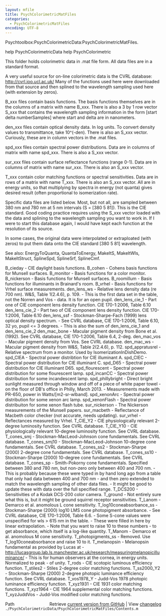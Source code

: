 ```yaml
---
layout: mfile
title: PsychColorimetricMatFiles
categories:
  - PsychColorimetricMatFiles
encoding: UTF-8
---
```


Psychtoolbox:PsychColorimetricData:PsychColorimetricMatFiles.

help PsychColorimetricData
help PsychColorimetric

This folder holds colorimetric data in .mat file form.
All data files are in a standard format.

A very useful source for on-line
colorimetric data is the CVRL database:
  http://cvrl.ioo.ucl.ac.uk/
Many of the functions used here were downloaded from
that source and then splined to the wavelength sampling
used here \(with extension by zeros\).

  B\_xxx files contain basis functions.  The basis functions themselves
    are in the columns of a matrix with name B\_xxx.  There is also
    a 3 by 1 row vector S\_xxx that contains the wavelength sampling
    information in the form \[start delta numberSamples\] where start
    and delta are in nanometers.

  den\_xxx files contain optical density data.  In log units.  To
    convert density values to transmittance, take 10^\(-den\).  There
    is also an S\_xxx vector.  Curiously, these are in column vectors
    in the .mat files.

  spd\_xxx files contain spectral power distributions.  Data are in
    columns of matrix with name spd\_xxx.  There is also a S\_xxx
    vector.

  sur\_xxx files contain surface reflectance functions \(range 0-1\).  Data
    are in columns of matrix with name sur\_xxx.  There is also an S\_xxx
    vector.

  T\_xxx contain color matching functions or spectral sensitivities.  Data
     are in rows of a matrix with name T\_xxx.  There is also an S\_xxx
     vector.  All are in energy units, so that multiplying by spectra in
     energy \(not quanta\) gives desired result \(often proportional to
     isomerization rate\).

 Specific data files are listed below.  Most, but not all, are sampled
 between 380 nm and 780 nm at 5 nm intervals \(S = \[380 5 81\]\).  This is
 the CIE standard.  Good coding practice requires using the S\_xxx vector
 loaded with the data and splining to the wavelength sampling you want to work
 in.  If I were to start this database again, I would have kept each function
 at the resolution of its source.

 In some cases, the original data were interpolated or extraploated \(with zeros\)
 to put them data onto the CIE standard \[380 5 81\] wavelength.

 See also: EnergyToQuanta, QuantaToEnergy, MakeItS, MakeItWls, MakeItStruct,
   SplineSpd, SplineSrf, SplineCmf.

  B\_cieday            - CIE daylight basis functions.
  B\_cohen             - Cohens basis functions for Munsell surfaces.
  B\_monitor           - Basis functions for a color monitor.
  B\_nickerson         - Basis functions for Munsell surfaces.
  B\_roomillum         - Basis functions for illuminants in Brainard's room.
  B\_vrhel             - Basis functions for Vrhel surface measurements.
  den\_lens\_ws         - Relative lens density data \(re 700 nm\).  W&S, Table 1\(2.4.6\), p. 109.
                      -   This is the first data set in the table, not the Norren and Vos
                      -   data.  It is for an open pupil.
  den\_lens\_cie\_1      - Part one of CIE component lens density function. CIE 170-1:2006, Table 6.10
  den\_lens\_cie\_2      - Part two of CIE component lens density function. CIE 170-1:2006, Table 6.10
  den\_lens\_ssf        - Stockman-Sharpe-Fach \(1999\) lens optical density spectrum.
                      -   See CVRL database, CIE 170-1:2006, Table 6.10, 32 yo, pupil <= 3 degrees.
                      -   This is also the sum of den\_lens\_cie\_1 and den\_lens\_cie\_2
  den\_mac\_bone        - Macular pigment density from Bone et al. \(1992\).  See CVRL database, CIE 170-1:2006, Table 6.4, 2-deg.
  den\_mac\_vos         - Macular pigment density from Vos.  See CVRL database.
  den\_mac\_ws          - Macular pigment density from W&S, Table 2\(2.4.6\), p. 112.
  spd\_appratusrel     - Relative spectrum from a monitor.  Used by IsomerizationInDishDemo.
  spd\_CIEA            - Spectral power distribtion for CIE illuminant A.
  spd\_CIEC            - Spectral power distribution for CIE illuminant C.
  spd\_D65             - Spectral power distribution for CIE illuminant D65.
  spd\_flourescent     - Spectral power distribution for some flourescent lamp.
  spd\_incanCC         - Spectral power distribution for some incandescent lamp.
  spd\_phillybright    - Direct bright sunlight measured through window and off of a piece of white paper towel
                      -   on the floor of DB's office in Philly, March 2013.
                      -   Measurements made with PR-650, power in Watts/\[m2-sr-wlband\].
  spd\_xenonArc        - Spectral power distribution for some xenon arc lamp.
  spd\_xenonFlash      - Spectral power distribuiton for some xenon flash tube.
  sur\_nickerson       - The Nickerson measurements of the Munsell papers.
  sur\_macbeth         - Reflectance of Macbeth color checker \(not accurate, needs updating\).
  sur\_vrhel           - Reflectances measured by Vrhel.
  T\_CIE\_Y2            - CIE physiologically relevant 2-degree luminosity function.  See CVRL database.
  T\_CIE\_Y10           - CIE physiologically relevant 10-degree luminosity function.  See CVRL database.
  T\_cones\_smj         - Stockman-MacLeod-Johnson cone fundamentals.  See CVRL database.
  T\_cones\_smj10       - Stockman-MacLeod-Johnson 10-degree cone fundamentals.  See CVRL database.
  T\_cones\_ss2         - Stockman-Sharpe \(2000\) 2-degree cone fundamentals.  See CVRL database.
  T\_cones\_ss10        - Stockman-Sharpe \(2000\) 10-degree cone fundamentals.  See CVRL database.
  T\_cones\_sp          - Smith-Pokorny cone fundamentals.  Specified between 380 and 780 nm, but non-zero only between 400 and 700 nm.
                      -   This is probably because these were typed in by hand long ago from a table that only had data between 400 and 700 nm
                      -   and then zero extended to match the wavelength sampling of other data files.
                      -   It might be good to update these with data over the full specified range.
  T\_DCS200            - Sensitivities of a Kodak DCS-200 color camera.
  T\_ground            - Not entirely sure what this is, but it might be ground squirrel receptor sensitivities.
  T\_Lanom             - Demarco et al. anomolous L cone sensitivity.
  T\_log10coneabsorbance\_ss - Stockman-Sharpe \(2000\) log10 LMS cone photopigment absorbance.
                      -   See CVRL database, CIE 170-1:2006, Table 6.6.
                      -   Some S-cone values were unspecified for wls \> 615 nm in the table.
                      -   These were filled in here by linear extrapolation.
                      -   Note that you want to raise 10 to these numbers
                      -   to get absorbance, which itself is a log-like quantity.
  T\_Manom             - Demarco et al. anomolous M cone sensitivity.
  T\_photopigments\_ss  - Removed.  Use T\_log10coneabsorbance and raise 10 to it.
  T\_melanopsin        - Melanopsin fundamental as provided by Lucas at
                      -   http://lucasgroup.lab.ls.manchester.ac.uk/research/measuringmelanopicilluminance/
                      -   This is for human observers at the cornea, in energy units.  Normalized to peak
                      -   of unity.
  T\_rods              - CIE scotopic luminous efficiency function.
  T\_stiles2           - Stiles 2-degree color matching functions.
  T\_ss2000\_Y2         - Stockman-Sharpe \(2000\) 2-degree photopic luminance efficiency function.  See CVRL database.
  T\_vos1978\_Y         - Judd-Vos 1978 photopic luminance efficiency function.
  T\_xyz1931           - CIE 1931 color matching functions.
  T\_xyz1964           - CIE 1964 supplemental color matching functions.
  T\_xyzJuddVos        - Judd-Vos modified color matching functions.


<div class="code_header" style="text-align:right;">
  <span style="float:left;">Path&nbsp;&nbsp;</span> <span class="counter">Retrieve <a href=
  "https://raw.github.com/Psychtoolbox-3/Psychtoolbox-3/beta/./PsychColorimetricData/PsychColorimetricMatFiles/Contents.m">current version from GitHub</a> | View <a href=
  "https://github.com/Psychtoolbox-3/Psychtoolbox-3/commits/beta/./PsychColorimetricData/PsychColorimetricMatFiles/Contents.m">changelog</a></span>
</div>
<div class="code">
  <code>./PsychColorimetricData/PsychColorimetricMatFiles/Contents.m</code>
</div>
